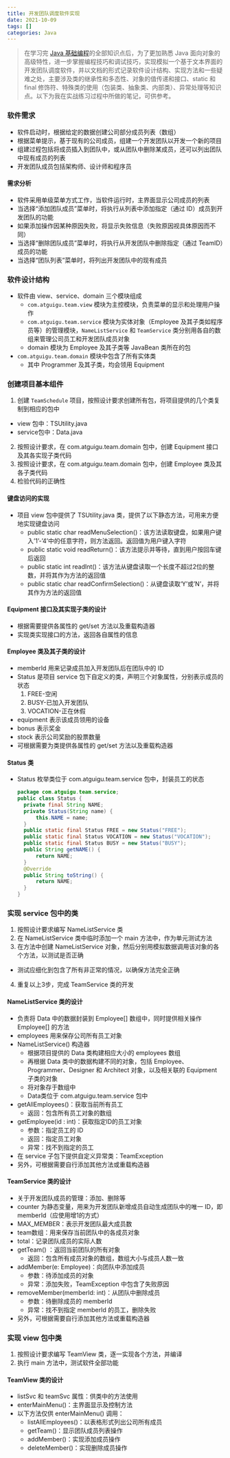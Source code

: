 ```yaml
---
title: 开发团队调度软件实现
date: 2021-10-09
tags: []
categories: Java
---
```


> 在学习完 [Java 基础编程](/Java基础)的全部知识点后，为了更加熟悉 Java 面向对象的高级特性，进一步掌握编程技巧和调试技巧，实现模拟一个基于文本界面的开发团队调度软件，并以文档的形式记录软件设计结构、实现方法和一些疑难之处，主要涉及类的继承性和多态性、对象的值传递和接口、static 和 final 修饰符、特殊类的使用（包装类、抽象类、内部类）、异常处理等知识点。以下为我在实战练习过程中所做的笔记，可供参考。

<!--more-->

### 软件需求

- 软件启动时，根据给定的数据创建公司部分成员列表（数组）
- 根据菜单提示，基于现有的公司成员，组建一个开发团队以开发一个新的项目
- 组建过程包括将成员插入到团队中，或从团队中删除某成员，还可以列出团队中现有成员的列表
- 开发团队成员包括架构师、设计师和程序员

#### 需求分析

- 软件采用单级菜单方式工作，当软件运行时，主界面显示公司成员的列表
- 当选择“添加团队成员”菜单时，将执行从列表中添加指定（通过 ID）成员到开发团队的功能
- 如果添加操作因某种原因失败，将显示失败信息（失败原因视具体原因而不同）
- 当选择“删除团队成员”菜单时，将执行从开发团队中删除指定（通过 TeamID）成员的功能
- 当选择“团队列表”菜单时，将列出开发团队中的现有成员

### 软件设计结构

- 软件由 view、service、domain 三个模块组成
  - `com.atguigu.team.view` 模块为主控模块，负责菜单的显示和处理用户操作
  - `com.atguigu.team.service` 模块为实体对象（Employee 及其子类如程序员等）的管理模块，`NameListService` 和 `TeamService` 类分别用各自的数组来管理公司员工和开发团队成员对象
  - domain 模块为 Employee 及其子类等 JavaBean 类所在的包
- `com.atguigu.team.domain` 模块中包含了所有实体类
  - 其中 Programmer 及其子类，均会领用 Equipment

### 创建项目基本组件

1.	创建 `TeamSchedule` 项目，按照设计要求创建所有包，将项目提供的几个类复制到相应的包中
   - view 包中：TSUtility.java
   - service包中：Data.java
2.	按照设计要求，在 com.atguigu.team.domain 包中，创建 Equipment 接口及其各实现子类代码
3.	按照设计要求，在 com.atguigu.team.domain 包中，创建 Employee 类及其各子类代码
4.	检验代码的正确性

#### 键盘访问的实现

- 项目 view 包中提供了 TSUtility.java 类，提供了以下静态方法，可用来方便地实现键盘访问
  - public static char readMenuSelection()：该方法读取键盘，如果用户键入’1’-’4’中的任意字符，则方法返回。返回值为用户键入字符
  - public static void readReturn()：该方法提示并等待，直到用户按回车键后返回
  - public static int readInt()：该方法从键盘读取一个长度不超过2位的整数，并将其作为方法的返回值
  - public static char readConfirmSelection()：从键盘读取‘Y’或’N’，并将其作为方法的返回值

#### Equipment 接口及其实现子类的设计

- 根据需要提供各属性的 get/set 方法以及重载构造器
- 实现类实现接口的方法，返回各自属性的信息

#### Employee 类及其子类的设计

- memberId 用来记录成员加入开发团队后在团队中的 ID
- Status 是项目 service 包下自定义的类，声明三个对象属性，分别表示成员的状态
  1. FREE-空闲
  2. BUSY-已加入开发团队
  3. VOCATION-正在休假
- equipment 表示该成员领用的设备
- bonus 表示奖金
- stock 表示公司奖励的股票数量
- 可根据需要为类提供各属性的 get/set 方法以及重载构造器

#### Status 类

- Status 枚举类位于 com.atguigu.team.service 包中，封装员工的状态

  ```java
  package com.atguigu.team.service;
  public class Status {
  	private final String NAME;
    private Status(String name) {
    	this.NAME = name;
    }
    public static final Status FREE = new Status("FREE");
    public static final Status VOCATION = new Status("VOCATION"); 
    public static final Status BUSY = new Status("BUSY");
    public String getNAME() {
    	return NAME;
    }
    @Override
    public String toString() {
    	return NAME;
    }
  }
  ```

### 实现 service 包中的类

1.	按照设计要求编写 NameListService 类
2.	在 NameListService 类中临时添加一个 main 方法中，作为单元测试方法
3.	在方法中创建 NameListService 对象，然后分别用模拟数据调用该对象的各个方法，以测试是否正确
   - 测试应细化到包含了所有非正常的情况，以确保方法完全正确
4.	重复以上3步，完成 TeamService 类的开发

#### NameListService 类的设计

- 负责将 Data 中的数据封装到 Employee[] 数组中，同时提供相关操作 Employee[] 的方法
- employees 用来保存公司所有员工对象
- NameListService() 构造器
  - 根据项目提供的 Data 类构建相应大小的 employees 数组
  - 再根据 Data 类中的数据构建不同的对象，包括 Employee、Programmer、Designer 和 Architect 对象，以及相关联的 Equipment 子类的对象
  - 将对象存于数组中
  - Data类位于 com.atguigu.team.service 包中
- getAllEmployees()：获取当前所有员工
  - 返回：包含所有员工对象的数组
- getEmployee(id : int)：获取指定ID的员工对象
  - 参数：指定员工的 ID
  - 返回：指定员工对象
  - 异常：找不到指定的员工
- 在 service 子包下提供自定义异常类：TeamException
- 另外，可根据需要自行添加其他方法或重载构造器

#### TeamService 类的设计

- 关于开发团队成员的管理：添加、删除等
- counter 为静态变量，用来为开发团队新增成员自动生成团队中的唯一 ID，即 memberId（应使用增1的方式）
- MAX_MEMBER：表示开发团队最大成员数
- team数组：用来保存当前团队中的各成员对象
- total：记录团队成员的实际人数
- getTeam() ：返回当前团队的所有对象
  - 返回：包含所有成员对象的数组，数组大小与成员人数一致
- addMember(e: Employee)：向团队中添加成员
  - 参数：待添加成员的对象
  - 异常：添加失败，TeamException 中包含了失败原因
- removeMember(memberId: int)：从团队中删除成员
  - 参数：待删除成员的 memberId
  - 异常：找不到指定 memberId 的员工，删除失败
- 另外，可根据需要自行添加其他方法或重载构造器

### 实现 view 包中类

1.	按照设计要求编写 TeamView 类，逐一实现各个方法，并编译
2.	执行 main 方法中，测试软件全部功能

#### TeamView 类的设计

- listSvc 和 teamSvc 属性：供类中的方法使用
- enterMainMenu()：主界面显示及控制方法
- 以下方法仅供 enterMainMenu() 调用：
  - listAllEmployees()：以表格形式列出公司所有成员
  - getTeam()：显示团队成员列表操作
  - addMember()：实现添加成员操作
  - deleteMember()：实现删除成员操作

